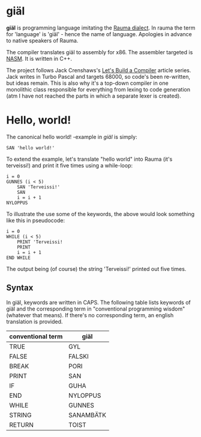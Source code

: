 # giäl

**giäl** is programming language imitating the [Rauma dialect](https://en.wikipedia.org/wiki/Rauma_dialect). In rauma the term for 'language' is 'giäl' - hence the name of language. Apologies in advance to native speakers of Rauma.

The compiler translates giäl to assembly for x86. The assembler targeted is [NASM](https://www.nasm.us). It is written in C++.

The project follows Jack Crenshaws's [Let's Build a Compiler](https://compilers.iecc.com/crenshaw/) article series. Jack writes in Turbo Pascal and targets 68000, so code's been re-written, but ideas remain. This is also why it's a top-down compiler in one monolithic class responsible for everything from lexing to code generation (atm I have not reached the parts in which a separate lexer is created).

# Hello, world!

The canonical hello world! -example in *giäl* is simply:

    SAN 'hello world!'

To extend the example, let's translate "hello world" into Rauma (it's terveissi!) and print it five times using a while-loop:

    i = 0
    GUNNES (i < 5)
        SAN 'Terveissi!'
        SAN
        i = i + 1    
    NYLOPPUS

To illustrate the use some of the keywords, the above would look something like this in pseudocode:

    i = 0
    WHILE (i < 5)
        PRINT 'Terveissi!
        PRINT
        i = i + 1
    END WHILE

The output being (of course) the string 'Terveissi!' printed out five times.

## Syntax

In giäl, keywords are written in CAPS. The following table lists keywords of giäl and the corresponding term in "conventional programming wisdom" (whatever that means). If there's no corresponding term, an english translation is provided.

| conventional term | giäl |
| ----- |----------------- |
| TRUE  | GYL              |       
| FALSE | FALSKI           |
| BREAK | PORI             |
| PRINT | SAN              |
| IF    | GUHA             |
| END   | NYLOPPUS         |  
| WHILE | GUNNES           |
| STRING | SANAMBÄTK       |
| RETURN | TOIST           |

